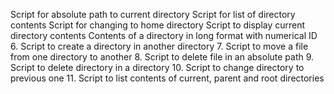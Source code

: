 Script for absolute path to current directory
Script for list of directory contents
Script for changing to home directory
Script to display current directory contents
Contents of a directory in long format with numerical ID
6. Script to create a directory in another directory
7. Script to move a file from one directory to another
8. Script to delete file in an absolute path
9. Script to delete directory in a directory
10. Script to change directory to previous one
11. Script to list contents of current, parent and root directories
